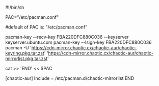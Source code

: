 #!/bin/sh

PAC="/etc/pacman.conf"

#default of PAC is: "/etc/pacman.conf"

pacman-key --recv-key FBA220DFC880C036 --keyserver keyserver.ubuntu.com
pacman-key --lsign-key FBA220DFC880C036
pacman -U 'https://cdn-mirror.chaotic.cx/chaotic-aur/chaotic-keyring.pkg.tar.zst' 'https://cdn-mirror.chaotic.cx/chaotic-aur/chaotic-mirrorlist.pkg.tar.zst'

cat >> 'END' << $PAC

[chaotic-aur]
Include = /etc/pacman.d/chaotic-mirrorlist
END
